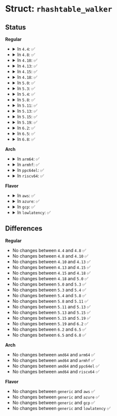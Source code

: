 # Struct: <code>rhashtable_walker</code>

## Status
<b>Regular</b>
<ul>
<li>
<details>
<summary>In <code>4.4</code>: ✅</summary>

```c
struct rhashtable_walker {
    struct list_head list;
    struct bucket_table *tbl;
};
```
</details>
</li>
<li>
<details>
<summary>In <code>4.8</code>: ✅</summary>

```c
struct rhashtable_walker {
    struct list_head list;
    struct bucket_table *tbl;
};
```
</details>
</li>
<li>
<details>
<summary>In <code>4.10</code>: ✅</summary>

```c
struct rhashtable_walker {
    struct list_head list;
    struct bucket_table *tbl;
};
```
</details>
</li>
<li>
<details>
<summary>In <code>4.13</code>: ✅</summary>

```c
struct rhashtable_walker {
    struct list_head list;
    struct bucket_table *tbl;
};
```
</details>
</li>
<li>
<details>
<summary>In <code>4.15</code>: ✅</summary>

```c
struct rhashtable_walker {
    struct list_head list;
    struct bucket_table *tbl;
};
```
</details>
</li>
<li>
<details>
<summary>In <code>4.18</code>: ✅</summary>

```c
struct rhashtable_walker {
    struct list_head list;
    struct bucket_table *tbl;
};
```
</details>
</li>
<li>
<details>
<summary>In <code>5.0</code>: ✅</summary>

```c
struct rhashtable_walker {
    struct list_head list;
    struct bucket_table *tbl;
};
```
</details>
</li>
<li>
<details>
<summary>In <code>5.3</code>: ✅</summary>

```c
struct rhashtable_walker {
    struct list_head list;
    struct bucket_table *tbl;
};
```
</details>
</li>
<li>
<details>
<summary>In <code>5.4</code>: ✅</summary>

```c
struct rhashtable_walker {
    struct list_head list;
    struct bucket_table *tbl;
};
```
</details>
</li>
<li>
<details>
<summary>In <code>5.8</code>: ✅</summary>

```c
struct rhashtable_walker {
    struct list_head list;
    struct bucket_table *tbl;
};
```
</details>
</li>
<li>
<details>
<summary>In <code>5.11</code>: ✅</summary>

```c
struct rhashtable_walker {
    struct list_head list;
    struct bucket_table *tbl;
};
```
</details>
</li>
<li>
<details>
<summary>In <code>5.13</code>: ✅</summary>

```c
struct rhashtable_walker {
    struct list_head list;
    struct bucket_table *tbl;
};
```
</details>
</li>
<li>
<details>
<summary>In <code>5.15</code>: ✅</summary>

```c
struct rhashtable_walker {
    struct list_head list;
    struct bucket_table *tbl;
};
```
</details>
</li>
<li>
<details>
<summary>In <code>5.19</code>: ✅</summary>

```c
struct rhashtable_walker {
    struct list_head list;
    struct bucket_table *tbl;
};
```
</details>
</li>
<li>
<details>
<summary>In <code>6.2</code>: ✅</summary>

```c
struct rhashtable_walker {
    struct list_head list;
    struct bucket_table *tbl;
};
```
</details>
</li>
<li>
<details>
<summary>In <code>6.5</code>: ✅</summary>

```c
struct rhashtable_walker {
    struct list_head list;
    struct bucket_table *tbl;
};
```
</details>
</li>
<li>
<details>
<summary>In <code>6.8</code>: ✅</summary>

```c
struct rhashtable_walker {
    struct list_head list;
    struct bucket_table *tbl;
};
```
</details>
</li>
</ul>
<b>Arch</b>
<ul>
<li>
<details>
<summary>In <code>arm64</code>: ✅</summary>

```c
struct rhashtable_walker {
    struct list_head list;
    struct bucket_table *tbl;
};
```
</details>
</li>
<li>
<details>
<summary>In <code>armhf</code>: ✅</summary>

```c
struct rhashtable_walker {
    struct list_head list;
    struct bucket_table *tbl;
};
```
</details>
</li>
<li>
<details>
<summary>In <code>ppc64el</code>: ✅</summary>

```c
struct rhashtable_walker {
    struct list_head list;
    struct bucket_table *tbl;
};
```
</details>
</li>
<li>
<details>
<summary>In <code>riscv64</code>: ✅</summary>

```c
struct rhashtable_walker {
    struct list_head list;
    struct bucket_table *tbl;
};
```
</details>
</li>
</ul>
<b>Flavor</b>
<ul>
<li>
<details>
<summary>In <code>aws</code>: ✅</summary>

```c
struct rhashtable_walker {
    struct list_head list;
    struct bucket_table *tbl;
};
```
</details>
</li>
<li>
<details>
<summary>In <code>azure</code>: ✅</summary>

```c
struct rhashtable_walker {
    struct list_head list;
    struct bucket_table *tbl;
};
```
</details>
</li>
<li>
<details>
<summary>In <code>gcp</code>: ✅</summary>

```c
struct rhashtable_walker {
    struct list_head list;
    struct bucket_table *tbl;
};
```
</details>
</li>
<li>
<details>
<summary>In <code>lowlatency</code>: ✅</summary>

```c
struct rhashtable_walker {
    struct list_head list;
    struct bucket_table *tbl;
};
```
</details>
</li>
</ul>

## Differences
<b>Regular</b>
<ul>
<li>
No changes between <code>4.4</code> and <code>4.8</code> ✅
</li>
<li>
No changes between <code>4.8</code> and <code>4.10</code> ✅
</li>
<li>
No changes between <code>4.10</code> and <code>4.13</code> ✅
</li>
<li>
No changes between <code>4.13</code> and <code>4.15</code> ✅
</li>
<li>
No changes between <code>4.15</code> and <code>4.18</code> ✅
</li>
<li>
No changes between <code>4.18</code> and <code>5.0</code> ✅
</li>
<li>
No changes between <code>5.0</code> and <code>5.3</code> ✅
</li>
<li>
No changes between <code>5.3</code> and <code>5.4</code> ✅
</li>
<li>
No changes between <code>5.4</code> and <code>5.8</code> ✅
</li>
<li>
No changes between <code>5.8</code> and <code>5.11</code> ✅
</li>
<li>
No changes between <code>5.11</code> and <code>5.13</code> ✅
</li>
<li>
No changes between <code>5.13</code> and <code>5.15</code> ✅
</li>
<li>
No changes between <code>5.15</code> and <code>5.19</code> ✅
</li>
<li>
No changes between <code>5.19</code> and <code>6.2</code> ✅
</li>
<li>
No changes between <code>6.2</code> and <code>6.5</code> ✅
</li>
<li>
No changes between <code>6.5</code> and <code>6.8</code> ✅
</li>
</ul>
<b>Arch</b>
<ul>
<li>
No changes between <code>amd64</code> and <code>arm64</code> ✅
</li>
<li>
No changes between <code>amd64</code> and <code>armhf</code> ✅
</li>
<li>
No changes between <code>amd64</code> and <code>ppc64el</code> ✅
</li>
<li>
No changes between <code>amd64</code> and <code>riscv64</code> ✅
</li>
</ul>
<b>Flavor</b>
<ul>
<li>
No changes between <code>generic</code> and <code>aws</code> ✅
</li>
<li>
No changes between <code>generic</code> and <code>azure</code> ✅
</li>
<li>
No changes between <code>generic</code> and <code>gcp</code> ✅
</li>
<li>
No changes between <code>generic</code> and <code>lowlatency</code> ✅
</li>
</ul>
